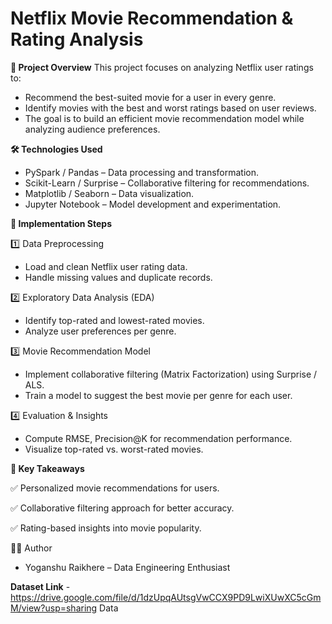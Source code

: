 # Netflix Movie Recommendation & Rating Analysis

**📌 Project Overview**
This project focuses on analyzing Netflix user ratings to:

  * Recommend the best-suited movie for a user in every genre.
  * Identify movies with the best and worst ratings based on user reviews.
  * The goal is to build an efficient movie recommendation model while analyzing audience preferences.

**🛠 Technologies Used**
* PySpark / Pandas – Data processing and transformation.
* Scikit-Learn / Surprise – Collaborative filtering for recommendations.
* Matplotlib / Seaborn – Data visualization.
* Jupyter Notebook – Model development and experimentation.

**🚀 Implementation Steps**

1️⃣ Data Preprocessing

* Load and clean Netflix user rating data.
* Handle missing values and duplicate records.

2️⃣ Exploratory Data Analysis (EDA)

* Identify top-rated and lowest-rated movies.
* Analyze user preferences per genre.

3️⃣ Movie Recommendation Model

* Implement collaborative filtering (Matrix Factorization) using Surprise / ALS.
* Train a model to suggest the best movie per genre for each user.

4️⃣ Evaluation & Insights

* Compute RMSE, Precision@K for recommendation performance.
* Visualize top-rated vs. worst-rated movies.

**📜 Key Takeaways**

✅ Personalized movie recommendations for users.

✅ Collaborative filtering approach for better accuracy.

✅ Rating-based insights into movie popularity.

👨‍💻 Author
* Yoganshu Raikhere – Data Engineering Enthusiast

**Dataset Link** - https://drive.google.com/file/d/1dzUpqAUtsgVwCCX9PD9LwiXUwXC5cGmM/view?usp=sharing
Data
